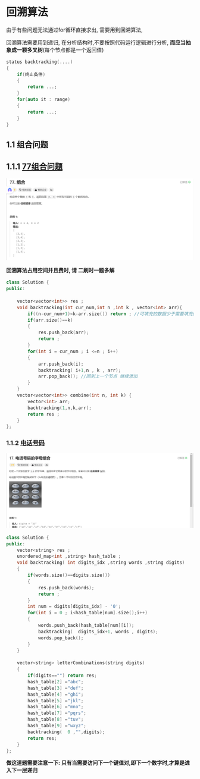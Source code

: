 # 回溯算法

由于有些问题无法通过for循环直接求出, 需要用到回溯算法, 

回溯算法需要用到递归, 在分析结构时,不要按照代码运行逻辑进行分析, **而应当抽象成一颗多叉树**(每个节点都是一个返回值)

```c++
status backtracking(....)
{
    if(终止条件)
    {
        return ...;
    }
    for(auto it : range)
    {
        return ...;
    }
}
```



## 1.1 组合问题



##  1.1.1 [77组合问题](https://leetcode.cn/problems/combinations/description/)

![image-20240902150456551](./photo/image-20240902150456551.png)

**回溯算法占用空间并且费时, 请 二刷时一题多解**

```c++
class Solution {
public:

    vector<vector<int>> res ;
    void backtracking(int cur_num,int n ,int k , vector<int> arr){
        if((n-cur_num+1)<k-arr.size()) return ; //可填充的数据少于需要填充的数据
        if(arr.size()==k)
        {
            res.push_back(arr);
            return ;
        }
        for(int i = cur_num ; i <=n ; i++)
        {
            arr.push_back(i);
            backtracking( i+1,n , k , arr);
            arr.pop_back(); //回到上一个节点 继续添加
        }
    }
    vector<vector<int>> combine(int n, int k) {
        vector<int> arr;
        backtracking(1,n,k,arr);
        return res ;  
    }
};
```





### 	1.1.2 [电话号码](https://leetcode.cn/problems/letter-combinations-of-a-phone-number/description/?envType=problem-list-v2&envId=xhXnJaos)

![image-20240902172449819](./photo/image-20240902172449819.png)

```c++
class Solution {
public:
    vector<string> res ;
    unordered_map<int ,string> hash_table ;
    void backtracking( int digits_idx ,string words ,string digits)
    {
        if(words.size()==digits.size())  
        {
            res.push_back(words);
            return ;
        }
        int num = digits[digits_idx] - '0';
        for(int i = 0 ; i<hash_table[num].size();i++)
        {
            words.push_back(hash_table[num][i]);
            backtracking(  digits_idx+1, words , digits);
            words.pop_back();
        }
    }        
   
    vector<string> letterCombinations(string digits) 
    {
        if(digits=="") return res;
        hash_table[2] ="abc";
        hash_table[3] ="def";
        hash_table[4] ="ghi";
        hash_table[5] ="jkl";
        hash_table[6] ="mno";
        hash_table[7] ="pqrs";
        hash_table[8] ="tuv";
        hash_table[9] ="wxyz";
        backtracking(  0 ,"",digits);
        return res;
    }
};
```

**做这道题需要注意一下: 只有当需要访问下一个键值对,即下一个数字时,才算是进入下一层递归**
